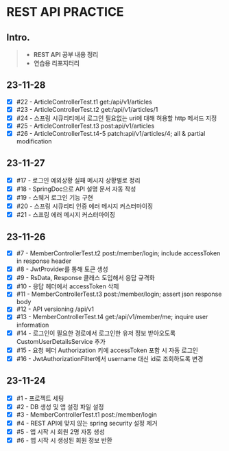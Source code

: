 # REST API PRACTICE

## Intro.
>- **REST API 공부 내용 정리**
>- **연습용 리포지터리**

## 23-11-28
- [x] #22 - ArticleControllerTest.t1 get:/api/v1/articles
- [x] #23 - ArticleControllerTest.t2 get:/api/v1/articles/1
- [x] #24 - 스프링 시큐리티에서 로그인 필요없는 uri에 대해 허용할 http 메서드 지정
- [x] #25 - ArticleControllerTest.t3 post:api/v1/articles
- [x] #26 - ArticleControllerTest.t4-5 patch:api/v1/articles/4; all & partial modification

## 23-11-27
- [x] #17 - 로그인 예외상황 실패 메시지 상황별로 정리
- [x] #18 - SpringDoc으로 API 설명 문서 자동 작성
- [x] #19 - 스웨거 로그인 기능 구현
- [x] #20 - 스프링 시큐리티 인증 에러 메시지 커스터마이징
- [x] #21 - 스프링 에러 메시지 커스터마이징

## 23-11-26
- [x] #7 - MemberControllerTest.t2 post:/member/login; include accessToken in response header
- [x] #8 - JwtProvider를 통해 토큰 생성
- [x] #9 - RsData, Response 클래스 도입해서 응답 규격화
- [x] #10 - 응답 헤더에서 accessToken 삭제
- [x] #11 - MemberControllerTest.t3 post:/member/login; assert json response body
- [x] #12 - API versioning /api/v1
- [x] #13 - MemberControllerTest.t4 get:/api/v1/member/me; inquire user information
- [x] #14 - 로그인이 필요한 경로에서 로그인한 유저 정보 받아오도록 CustomUserDetailsService 추가
- [x] #15 - 요청 헤더 Authorization 키에 accessToken 포함 시 자동 로그인
- [x] #16 - JwtAuthorizationFilter에서 username 대신 id로 조회하도록 변경

## 23-11-24
- [x] #1 - 프로젝트 세팅
- [x] #2 - DB 생성 및 앱 설정 파일 설정
- [x] #3 - MemberControllerTest.t1 post:/member/login
- [x] #4 - REST API에 맞지 않는 spring security 설정 제거
- [x] #5 - 앱 시작 시 회원 2명 자동 생성
- [x] #6 - 앱 시작 시 생성된 회원 정보 반환